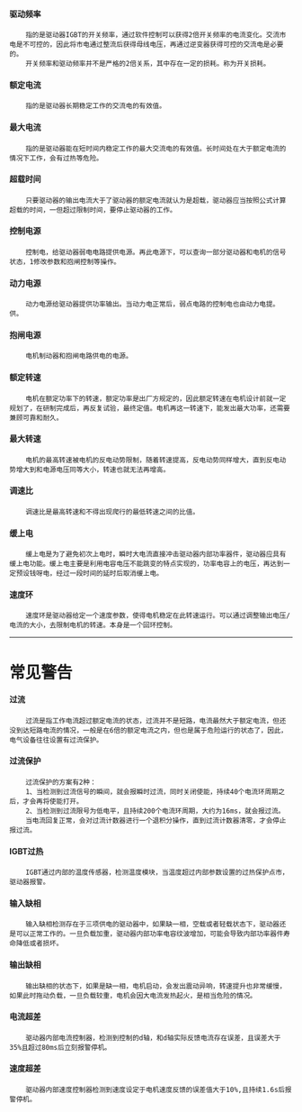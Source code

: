 #### 驱动频率
		指的是驱动器IGBT的开关频率，通过软件控制可以获得2倍开关频率的电流变化。交流市电是不可控的，因此将市电通过整流后获得母线电压，再通过逆变器获得可控的交流电是必要的。
		开关频率和驱动频率并不是严格的2倍关系，其中存在一定的损耗。称为开关损耗。

#### 额定电流
		指的是驱动器长期稳定工作的交流电的有效值。

#### 最大电流
		指的是驱动器能在短时间内稳定工作的最大交流电的有效值。长时间处在大于额定电流的情况下工作，会有过热等危险。

#### 超载时间
		只要驱动器的输出电流大于了驱动器的额定电流就认为是超载，驱动器应当按照公式计算超载的时间，一但超过限制时间，要停止驱动器的工作。

#### 控制电源
		控制电，给驱动器弱电电路提供电源。再此电源下，可以查询一部分驱动器和电机的信号状态，1修改参数和抱闸控制等操作。

#### 动力电源
		动力电源给驱动器提供功率输出。当动力电正常后，弱点电路的控制电也由动力电提。供。

#### 抱闸电源
		电机制动器和抱闸电路供电的电源。

#### 额定转速
		电机在额定功率下的转速，额定功率是出厂方规定的，因此额定转速在电机设计前就一定规划了，在研制完成后，再反复试验，最终定值。电机再这一转速下，能发出最大功率，还需要兼顾可靠和耐久。

#### 最大转速
		电机的最高转速被电机的反电动势限制，随着转速提高，反电动势同样增大，直到反电动势增大到和电源电压同等大小，转速也就无法再增高。

#### 调速比
		调速比是最高转速和不得出现爬行的最低转速之间的比值。

#### 缓上电
		缓上电是为了避免初次上电时，瞬时大电流直接冲击驱动器内部功率器件，驱动器应具有缓上电功能。缓上电主要是利用电容电压不能跳变的特点实现的，功率电容上的电压，再达到一定预设钱呀电，经过一段时间的延时后取消缓上电。

#### 速度环
		速度环是驱动器给定一个速度参数，使得电机稳定在此转速运行。可以通过调整输出电压/电流的大小，去限制电机的转速。本身是一个回环控制。




----
# 常见警告

#### 过流
		过流是指工作电流超过额定电流的状态，过流并不是短路，电流最然大于额定电流，但还没到达短路电流的情况，一般是在6倍的额定电流之内，但也是属于危险运行的状态了，因此，电气设备往往设置有过流保护。

#### 过流保护
		过流保护的方案有2种：
		1、当检测到过流信号的瞬间，就会报瞬时过流，同时关闭使能，持续40个电流环周期之后，才会再将使能打开。
		2、当检测到过流限号为低电平，且持续200个电流环周期，大约为16ms，就会报过流。
		当电流回复正常，会对过流计数器进行一个退积分操作，直到过流计数器清零，才会停止报过流。

#### IGBT过热
		IGBT通过内部的温度传感器，检测温度模块，当温度超过内部参数设置的过热保护点市，驱动器报警。

#### 输入缺相
		输入缺相检测存在于三项供电的驱动器中，如果缺一相，空载或者轻载状态下，驱动器还是可以正常工作的。一旦负载加重，驱动器内部功率电容纹波增加，可能会导致内部功率器件寿命降低或者损坏。

#### 输出缺相
		输出缺相的状态下，如果是缺一相，电机启动，会发出震动异响，转速提升也非常缓慢，如果此时拖动负载，一旦负载较重，电机会因大电流发热起火，是相当危险的情况。

#### 电流超差
		驱动器内部电流控制器，检测到控制的d轴，和d轴实际反馈电流存在误差，且误差大于35%且超过80ms后立刻报警停机。

#### 速度超差
		驱动器内部速度控制器检测到速度设定于电机速度反馈的误差值大于10%,且持续1.6s后报警停机。